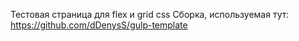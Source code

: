 Тестовая страница для flex и grid css
Сборка, используемая тут: https://github.com/dDenysS/gulp-template
